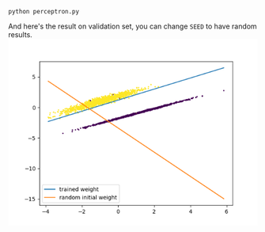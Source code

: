 ```pytohn
python perceptron.py
```
And here's the result on validation set, you can change ```SEED``` to have random results.
![python perceptron.py result](/perceptron/result.png)
